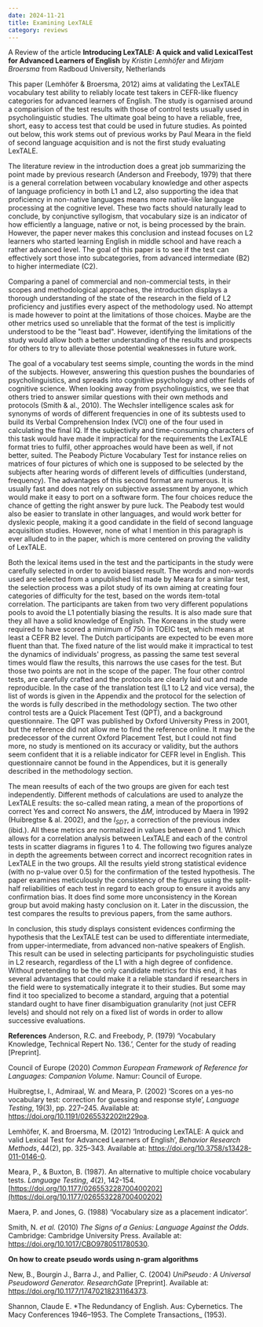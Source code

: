 ```yaml
---
date: 2024-11-21
title: Examining LexTALE
category: reviews
---
```

A Review of the article **Introducing LexTALE: A quick and valid LexicalTest for Advanced Learners of English** by *Kristin Lemhöfer* and *Mirjam Broersma* from Radboud University, Netherlands

This paper (Lemhöfer & Broersma, 2012) aims at validating the LexTALE vocabulary test ability to reliably locate test takers in CEFR-like fluency categories for advanced learners of English. The study is ogarnised around a comparision of the test results with those of control tests usually used in psycholinguistic studies. The ultimate goal being to have a reliable, free, short, easy to access test that could be used in future studies. As pointed out below, this work stems out of previous works by Paul Meara in the field of second language acquisition and is not the first study evaluating LexTALE.

The literature review in the introduction does a great job summarizing the point made by previous research (Anderson and Freebody, 1979) that there is a general correlation between vocabulary knowledge and other aspects of language proficiency in both L1 and L2, also supporting the idea that proficiency in non-native languages means more native-like language processing at the cognitive level. These two facts should naturally lead to conclude, by conjunctive syllogism, that vocabulary size is an indicator of how efficiently a language, native or not, is being processed by the brain. However, the paper never makes this conclusion and instead focuses on L2 learners who started learning English in middle school and have reach a rather advanced level. The goal of this paper is to see if the test can effectively sort those into subcategories, from advanced intermediate (B2) to higher intermediate (C2).

Comparing a panel of commercial and non-commercial tests, in their scopes and methodological approaches, the introduction displays a thorough understanding of the state of the research in the field of L2 proficiency and justifies every aspect of the methodology used. No attempt is made however to point at the limitations of those choices. Maybe are the other metrics used so unreliable that the format of the test is implicitly understood to be the "least bad". However, identifying the limitations of the study would allow both a better understanding of the results and prospects for others to try to alleviate those potential weaknesses in future work.

The goal of a vocabulary test seems simple, counting the words in the mind of the subjects. However, answering this question pushes the boundaries of psycholinguistics, and spreads into cognitive psychology and other fields of cognitive science. When looking away from psycholinguistics, we see that others tried to answer similar questions with their own methods and protocols (Smith & al., 2010). The Wechsler intelligence scales ask for synonyms of words of different frequencies in one of its subtests used to build its Verbal Comprehension Index (VCI) one of the four used in calculating the final IQ. If the subjectivity and time-consuming characters of this task would have made it impractical for the requirements the LexTALE format tries to fulfil, other approaches would have been as well, if not better, suited. The Peabody Picture Vocabulary Test for instance relies on matrices of four pictures of which one is supposed to be selected by the subjects after hearing words of different levels of difficulties (understand, frequency). The advantages of this second format are numerous. It is usually fast and does not rely on subjective assessment by anyone, which would make it easy to port on a software form. The four choices reduce the chance of getting the right answer by pure luck. The Peabody test would also be easier to translate in other languages, and would work better for dyslexic people, making it a good candidate in the field of second language acquisition studies. However, none of what I mention in this paragraph is ever alluded to in the paper, which is more centered on proving the validity of LexTALE.

Both the lexical items used in the test and the participants in the study were carefully selected in order to avoid biased result. The words and non-words used are selected from a unpublished list made by Meara for a similar test, the selection process was a pilot study of its own aiming at creating four categories of difficulty for the test, based on the words item-total correlation. The participants are taken from two very different populations pools to avoid the L1 potentially biasing the results. It is also made sure that they all have a solid knowledge of English. The Koreans in the study were required to have scored a minimum of 750 in TOEIC test, which means at least a CEFR B2 level. The Dutch participants are expected to be even more fluent than that. The fixed nature of the list would make it impractical to test the dynamics of individuals' progress, as passing the same test several times would flaw the results, this narrows the use cases for the test. But those two points are not in the scope of the paper. The four other control tests, are carefully crafted and the protocols are clearly laid out and made reproducible. In the case of the translation test (L1 to L2 and vice versa), the list of words is given in the Appendix and the protocol for the selection of the words is fully described in the methodology section. The two other control tests are a Quick Placement Test (QPT), and a background questionnaire. The QPT was published by Oxford University Press in 2001, but the reference did not allow me to find the reference online. It may be the predecessor of the current Oxford Placement Test, but I could not find more, no study is mentioned on its accuracy or validity, but the authors seem confident that it is a reliable indicator for CEFR level in English. This questionnaire cannot be found in the Appendices, but it is generally described in the methodology section.

The mean reesults of each of the two groups are given for each test independently. Different methods of calculations are used to analyze the LexTALE results: the so-called mean rating, a mean of the proportions of correct Yes and correct No answers, the $ΔM$, introduced by Maera in 1992 (Huibregtse & al. 2002), and the $I_{SDT}$, a correction of the previous index (ibid.). All these metrics are normalized in values between 0 and 1. Which allows for a correlation analysis between LexTALE and each of the control tests in scatter diagrams in figures 1 to 4. The following two figures analyze in depth the agreements between correct and incorrect recognition rates in LexTALE in the two groups. All the results yield strong statistical evidence (with no p-value over 0.5) for the confirmation of the tested hypothesis. The paper examines meticulously the consistency of the figures using the split-half reliabilities of each test in regard to each group to ensure it avoids any confirmation bias. It does find some more unconsistency in the Korean group but avoid making hasty conclusion on it. Later in the discussion, the test compares the results to previous papers, from the same authors.

In conclusion, this study displays consistent evidences confirming the hypothesis that the LexTALE test can be used to differentiate intermediate, from upper-intermediate, from advanced non-native speakers of English. This result can be used in selecting participants for psycholinguistic studies in L2 research, regardless of the L1 with a high degree of confidence. Without pretending to be the only candidate metrics for this end, it has several advantages that could make it a reliable standard if researchers in the field were to systematically integrate it to their studies. But some may find it too specialized to become a standard, arguing that a potential standard ought to have finer disambiguation granularity (not just CEFR levels) and should not rely on a fixed list of words in order to allow successive evaluations.

**References**
Anderson, R.C. and Freebody, P. (1979) ‘Vocabulary Knowledge, Technical Repert No. 136.’, Center for the study of reading [Preprint].

Council of Europe (2020) _Common European Framework of Reference for Languages: Companion Volume_. Namur: Council of Europe.

Huibregtse, I., Admiraal, W. and Meara, P. (2002) ‘Scores on a yes-no vocabulary test: correction for guessing and response style’, _Language Testing_, 19(3), pp. 227–245. Available at: https://doi.org/10.1191/0265532202lt229oa.

Lemhöfer, K. and Broersma, M. (2012) ‘Introducing LexTALE: A quick and valid Lexical Test for Advanced Learners of English’, _Behavior Research Methods_, 44(2), pp. 325–343. Available at: https://doi.org/10.3758/s13428-011-0146-0.

Meara, P., & Buxton, B. (1987). An alternative to multiple choice vocabulary tests. _Language Testing_, _4_(2), 142-154. [https://doi.org/10.1177/026553228700400202](https://doi.org/10.1177/026553228700400202)

Maera, P. and Jones, G. (1988) ‘Vocabulary size as a placement indicator’.

Smith, N. _et al._ (2010) _The Signs of a Genius: Language Against the Odds_. Cambridge: Cambridge University Press. Available at: https://doi.org/10.1017/CBO9780511780530.

**On how to create pseudo words using n-gram algorithms**

New, B., Bourgin J., Barra J., and Pallier, C. (2004) *UniPseudo : A Universal Pseudoword Generator.* _ResearchGate_ [Preprint]. Available at: https://doi.org/10.1177/17470218231164373.

Shannon, Claude E. *The Redundancy of English. Aus: Cybernetics. The Macy Conferences 1946–1953. The Complete Transactions_ (1953).
